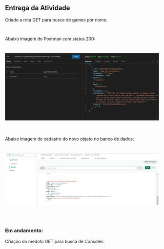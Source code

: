 ## Entrega da Atividade

Criado a rota GET para busca de games por nome.


<br>

Abaixo imagem do Postman com status 200:

<h1 align="center">
  <img src="./assets/add_game.jpg" width="600">
<p align="center"><p>
</h1>


<br>
Abaixo imagem do cadastro do novo objeto no banco de dados:

<br>

<h1 align="center">
  <img src="./assets/add_game_mongo.jpg" width="600">
<p align="center"><p>
</h1>


<br>

### Em andamento:

Criação do medoto GET para busca de Consoles.